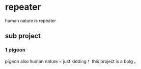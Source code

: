 # repeater
human nature is repeater
## sub project 
### 1 pigeon
pigeon  also human nature
 ~ just kidding！ this project is a bolg 。
